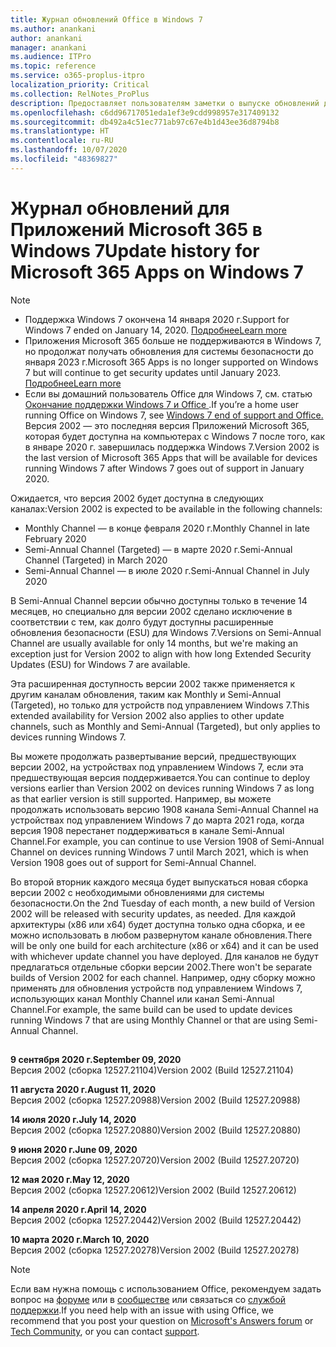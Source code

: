 ```yaml
---
title: Журнал обновлений Office в Windows 7
ms.author: anankani
author: anankani
manager: anankani
ms.audience: ITPro
ms.topic: reference
ms.service: o365-proplus-itpro
localization_priority: Critical
ms.collection: RelNotes_ProPlus
description: Предоставляет пользователям заметки о выпуске обновлений для Приложений Microsoft 365 в Windows 7
ms.openlocfilehash: c6dd96717051eda1ef3e9cdd998957e317409132
ms.sourcegitcommit: db492a4c51ec771ab97c67e4b1d43ee36d8794b8
ms.translationtype: HT
ms.contentlocale: ru-RU
ms.lasthandoff: 10/07/2020
ms.locfileid: "48369827"
---
```

# <a name="update-history-for-microsoft-365-apps-on-windows-7"></a><span data-ttu-id="35c6d-103">Журнал обновлений для Приложений Microsoft 365 в Windows 7</span><span class="sxs-lookup"><span data-stu-id="35c6d-103">Update history for Microsoft 365 Apps on Windows 7</span></span> 

 > [!NOTE]
>
>- <span data-ttu-id="35c6d-104">Поддержка Windows 7 окончена 14 января 2020 г.</span><span class="sxs-lookup"><span data-stu-id="35c6d-104">Support for Windows 7 ended on January 14, 2020.</span></span> [<span data-ttu-id="35c6d-105">Подробнее</span><span class="sxs-lookup"><span data-stu-id="35c6d-105">Learn more</span></span>](https://www.microsoft.com/microsoft-365/windows/end-of-windows-7-support?rtc=1)
>- <span data-ttu-id="35c6d-106">Приложения Microsoft 365 больше не поддерживаются в Windows 7, но продолжат получать обновления для системы безопасности до января 2023 г.</span><span class="sxs-lookup"><span data-stu-id="35c6d-106">Microsoft 365 Apps is no longer supported on Windows 7 but will continue to get security updates until January 2023.</span></span> [<span data-ttu-id="35c6d-107">Подробнее</span><span class="sxs-lookup"><span data-stu-id="35c6d-107">Learn more</span></span>](https://docs.microsoft.com/DeployOffice/windows-7-support)
>- <span data-ttu-id="35c6d-108">Если вы домашний пользователь Office для Windows 7, см. статью [Окончание поддержки Windows 7 и Office ](https://support.office.com/en-us/article/windows-7-end-of-support-and-office-78f20fab-b57b-44d7-8368-06a8493f3cb9?ui=en-US&rs=en-US&ad=US).</span><span class="sxs-lookup"><span data-stu-id="35c6d-108">If you’re a home user running Office on Windows 7, see [Windows 7 end of support and Office.](https://support.office.com/en-us/article/windows-7-end-of-support-and-office-78f20fab-b57b-44d7-8368-06a8493f3cb9?ui=en-US&rs=en-US&ad=US)</span></span>
<span data-ttu-id="35c6d-109">Версия 2002 — это последняя версия Приложений Microsoft 365, которая будет доступна на компьютерах с Windows 7 после того, как в январе 2020 г. завершилась поддержка Windows 7.</span><span class="sxs-lookup"><span data-stu-id="35c6d-109">Version 2002 is the last version of Microsoft 365 Apps that will be available for devices running Windows 7 after Windows 7 goes out of support in January 2020.</span></span>  

<span data-ttu-id="35c6d-110">Ожидается, что версия 2002 будет доступна в следующих каналах:</span><span class="sxs-lookup"><span data-stu-id="35c6d-110">Version 2002 is expected to be available in the following channels:</span></span>
- <span data-ttu-id="35c6d-111">Monthly Channel — в конце февраля 2020 г.</span><span class="sxs-lookup"><span data-stu-id="35c6d-111">Monthly Channel in late February 2020</span></span>
- <span data-ttu-id="35c6d-112">Semi-Annual Channel (Targeted) — в марте 2020 г.</span><span class="sxs-lookup"><span data-stu-id="35c6d-112">Semi-Annual Channel (Targeted) in March 2020</span></span>
- <span data-ttu-id="35c6d-113">Semi-Annual Channel — в июле 2020 г.</span><span class="sxs-lookup"><span data-stu-id="35c6d-113">Semi-Annual Channel in July 2020</span></span>

<span data-ttu-id="35c6d-114">В Semi-Annual Channel версии обычно доступны только в течение 14 месяцев, но специально для версии 2002 сделано исключение в соответствии с тем, как долго будут доступны расширенные обновления безопасности (ESU) для Windows 7.</span><span class="sxs-lookup"><span data-stu-id="35c6d-114">Versions on Semi-Annual Channel are usually available for only 14 months, but we're making an exception just for Version 2002 to align with how long Extended Security Updates (ESU) for Windows 7 are available.</span></span>

<span data-ttu-id="35c6d-115">Эта расширенная доступность версии 2002 также применяется к другим каналам обновления, таким как Monthly и Semi-Annual (Targeted), но только для устройств под управлением Windows 7.</span><span class="sxs-lookup"><span data-stu-id="35c6d-115">This extended availability for Version 2002 also applies to other update channels, such as Monthly and Semi-Annual (Targeted), but only applies to devices running Windows 7.</span></span>

<span data-ttu-id="35c6d-116">Вы можете продолжать развертывание версий, предшествующих версии 2002, на устройствах под управлением Windows 7, если эта предшествующая версия поддерживается.</span><span class="sxs-lookup"><span data-stu-id="35c6d-116">You can continue to deploy versions earlier than Version 2002 on devices running Windows 7 as long as that earlier version is still supported.</span></span> <span data-ttu-id="35c6d-117">Например, вы можете продолжать использовать версию 1908 канала Semi-Annual Channel на устройствах под управлением Windows 7 до марта 2021 года, когда версия 1908 перестанет поддерживаться в канале Semi-Annual Channel.</span><span class="sxs-lookup"><span data-stu-id="35c6d-117">For example, you can continue to use Version 1908 of Semi-Annual Channel on devices running Windows 7 until March 2021, which is when Version 1908 goes out of support for Semi-Annual Channel.</span></span>

<span data-ttu-id="35c6d-118">Во второй вторник каждого месяца будет выпускаться новая сборка версии 2002 с необходимыми обновлениями для системы безопасности.</span><span class="sxs-lookup"><span data-stu-id="35c6d-118">On the 2nd Tuesday of each month, a new build of Version 2002 will be released with security updates, as needed.</span></span> <span data-ttu-id="35c6d-119">Для каждой архитектуры (x86 или x64) будет доступна только одна сборка, и ее можно использовать в любом развернутом канале обновления.</span><span class="sxs-lookup"><span data-stu-id="35c6d-119">There will be only one build for each architecture (x86 or x64) and it can be used with whichever update channel you have deployed.</span></span> <span data-ttu-id="35c6d-120">Для каналов не будут предлагаться отдельные сборки версии 2002.</span><span class="sxs-lookup"><span data-stu-id="35c6d-120">There won't be separate builds of Version 2002 for each channel.</span></span> <span data-ttu-id="35c6d-121">Например, одну сборку можно применять для обновления устройств под управлением Windows 7, использующих канал Monthly Channel или канал Semi-Annual Channel.</span><span class="sxs-lookup"><span data-stu-id="35c6d-121">For example, the same build can be used to update devices running Windows 7 that are using Monthly Channel or that are using Semi-Annual Channel.</span></span>

##

[//]: # (НЕ УДАЛЯТЬ)

<span data-ttu-id="35c6d-123">**9 сентября 2020 г.**</span><span class="sxs-lookup"><span data-stu-id="35c6d-123">**September 09, 2020**</span></span><br/>
<span data-ttu-id="35c6d-124">Версия 2002 (сборка 12527.21104)</span><span class="sxs-lookup"><span data-stu-id="35c6d-124">Version 2002 (Build 12527.21104)</span></span><br/>

<span data-ttu-id="35c6d-125">**11 августа 2020 г.**</span><span class="sxs-lookup"><span data-stu-id="35c6d-125">**August 11, 2020**</span></span><br/>
<span data-ttu-id="35c6d-126">Версия 2002 (сборка 12527.20988)</span><span class="sxs-lookup"><span data-stu-id="35c6d-126">Version 2002 (Build 12527.20988)</span></span><br/>

<span data-ttu-id="35c6d-127">**14 июля 2020 г.**</span><span class="sxs-lookup"><span data-stu-id="35c6d-127">**July 14, 2020**</span></span><br/>
<span data-ttu-id="35c6d-128">Версия 2002 (сборка 12527.20880)</span><span class="sxs-lookup"><span data-stu-id="35c6d-128">Version 2002 (Build 12527.20880)</span></span><br/>

<span data-ttu-id="35c6d-129">**9 июня 2020 г.**</span><span class="sxs-lookup"><span data-stu-id="35c6d-129">**June 09, 2020**</span></span><br/>
<span data-ttu-id="35c6d-130">Версия 2002 (сборка 12527.20720)</span><span class="sxs-lookup"><span data-stu-id="35c6d-130">Version 2002 (Build 12527.20720)</span></span><br/>

<span data-ttu-id="35c6d-131">**12 мая 2020 г.**</span><span class="sxs-lookup"><span data-stu-id="35c6d-131">**May 12, 2020**</span></span><br/>
<span data-ttu-id="35c6d-132">Версия 2002 (сборка 12527.20612)</span><span class="sxs-lookup"><span data-stu-id="35c6d-132">Version 2002 (Build 12527.20612)</span></span><br/>

<span data-ttu-id="35c6d-133">**14 апреля 2020 г.**</span><span class="sxs-lookup"><span data-stu-id="35c6d-133">**April 14, 2020**</span></span><br/>
<span data-ttu-id="35c6d-134">Версия 2002 (сборка 12527.20442)</span><span class="sxs-lookup"><span data-stu-id="35c6d-134">Version 2002 (Build 12527.20442)</span></span><br/>

<span data-ttu-id="35c6d-135">**10 марта 2020 г.**</span><span class="sxs-lookup"><span data-stu-id="35c6d-135">**March 10, 2020**</span></span><br/>
<span data-ttu-id="35c6d-136">Версия 2002 (сборка 12527.20278)</span><span class="sxs-lookup"><span data-stu-id="35c6d-136">Version 2002 (Build 12527.20278)</span></span><br/>




> [!NOTE]
> <span data-ttu-id="35c6d-137">Если вам нужна помощь с использованием Office, рекомендуем задать вопрос на [форуме](https://answers.microsoft.com/) или в [сообществе](https://techcommunity.microsoft.com/) или связаться со [службой поддержки](https://support.microsoft.com/contactus).</span><span class="sxs-lookup"><span data-stu-id="35c6d-137">If you need help with an issue with using Office, we recommend that you post your question on [Microsoft's Answers forum](https://answers.microsoft.com/) or [Tech Community](https://techcommunity.microsoft.com/), or you can contact [support](https://support.microsoft.com/contactus).</span></span>
